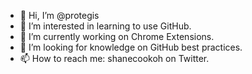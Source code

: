 - 👋 Hi, I’m @protegis
- 👀 I’m interested in learning to use GitHub.
- 🌱 I’m currently working on Chrome Extensions.
- 💞️ I’m looking for knowledge on GitHub best practices.
- 📫 How to reach me: shanecookoh on Twitter.

<!---
protegis/protegis is a ✨ special ✨ repository because its `README.md` (this file) appears on your GitHub profile.
You can click the Preview link to take a look at your changes.
--->
